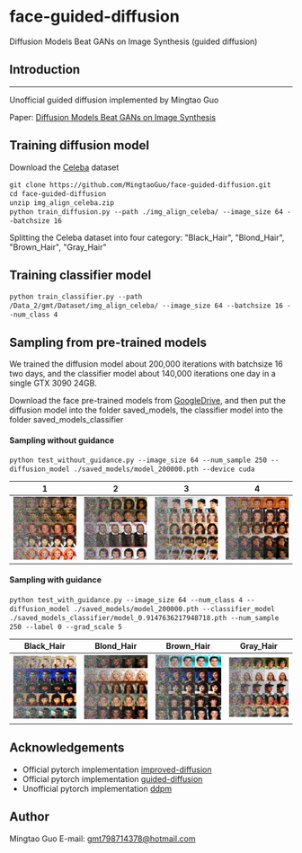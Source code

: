 # face-guided-diffusion
Diffusion Models Beat GANs on Image Synthesis (guided diffusion)

## Introduction
--------------

Unofficial guided diffusion implemented by Mingtao Guo

Paper: [Diffusion Models Beat GANs on Image Synthesis](https://arxiv.org/pdf/2105.05233.pdf)

## Training diffusion model
Download the [Celeba](http://mmlab.ie.cuhk.edu.hk/projects/CelebA.html) dataset
```
git clone https://github.com/MingtaoGuo/face-guided-diffusion.git
cd face-guided-diffusion
unzip img_align_celeba.zip
python train_diffusion.py --path ./img_align_celeba/ --image_size 64 --batchsize 16
```
Splitting the Celeba dataset into four category: "Black_Hair", "Blond_Hair", "Brown_Hair", "Gray_Hair"
## Training classifier model
```
python train_classifier.py --path /Data_2/gmt/Dataset/img_align_celeba/ --image_size 64 --batchsize 16 --num_class 4
```

## Sampling from pre-trained models
We trained the diffusion model about 200,000 iterations with batchsize 16 two days, and the classifier model about 140,000 iterations one day in a single GTX 3090 24GB.

Download the face pre-trained models from [GoogleDrive](), and then put the diffusion model into the folder saved_models, the classifier model into the folder saved_models_classifier

#### Sampling without guidance
```
python test_without_guidance.py --image_size 64 --num_sample 250 --diffusion_model ./saved_models/model_200000.pth --device cuda
```
|   1  | 2  |   3  | 4  |
|  ----  | ----  |  ----  | ----  |
|![](https://github.com/MingtaoGuo/face-guided-diffusion/raw/main/resources/no_guidance.png)|![](https://github.com/MingtaoGuo/face-guided-diffusion/raw/main/resources/no_guidance1.png)|![](https://github.com/MingtaoGuo/face-guided-diffusion/raw/main/resources/no_guidance2.png)|![](https://github.com/MingtaoGuo/face-guided-diffusion/raw/main/resources/no_guidance3.png)|

#### Sampling with guidance
```
python test_with_guidance.py --image_size 64 --num_class 4 --diffusion_model ./saved_models/model_200000.pth --classifier_model ./saved_models_classifier/model_0.9147636217948718.pth --num_sample 250 --label 0 --grad_scale 5
```
|  Black_Hair   | Blond_Hair  |  Brown_Hair   | Gray_Hair  |
|  ----  | ----  |  ----  | ----  |
| ![](https://github.com/MingtaoGuo/face-guided-diffusion/raw/main/resources/out_0.png) | ![](https://github.com/MingtaoGuo/face-guided-diffusion/raw/main/resources/out_1.png) |![](https://github.com/MingtaoGuo/face-guided-diffusion/raw/main/resources/out_2.png)  | ![](https://github.com/MingtaoGuo/face-guided-diffusion/raw/main/resources/out_3.png) |

## Acknowledgements
* Official pytorch implementation [improved-diffusion](https://github.com/openai/improved-diffusion)
* Official pytorch implementation [guided-diffusion](https://github.com/openai/guided-diffusion)
* Unofficial pytorch implementation [ddpm](https://github.com/lucidrains/denoising-diffusion-pytorch)
## Author 
Mingtao Guo
E-mail: gmt798714378@hotmail.com
